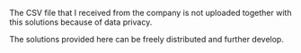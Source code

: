 The CSV file that I received from the company is not uploaded together with this solutions because of data privacy.

The solutions provided here can be freely distributed and further develop.